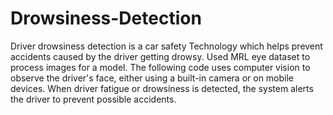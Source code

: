 # Drowsiness-Detection
Driver drowsiness detection is a car safety Technology which helps prevent accidents caused by the driver getting drowsy. Used MRL eye dataset to process images for a model. The following code uses computer vision to observe the driver's face, either using a built-in camera or on mobile devices. When driver fatigue or drowsiness is detected, the system alerts the driver to prevent possible accidents. 
